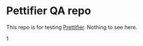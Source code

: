 # Pettifier QA repo

This repo is for testing [Prettifier](https://github.com/kevgo/prettifier).
Nothing to see here.






1





















